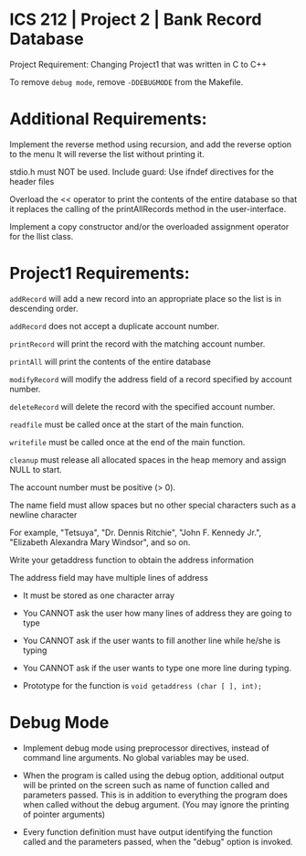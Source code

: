# ICS 212 | Project 2 | Bank Record Database

Project Requirement: Changing Project1 that was written in C to C++

To remove ``debug mode``, remove ``-DDEBUGMODE`` from the Makefile.

# Additional Requirements:

Implement the reverse method using recursion, and add the reverse option to the menu It will reverse the list without printing it. 

stdio.h must NOT be used. Include guard: Use ifndef directives for the header files

Overload the << operator to print the contents of the entire database so that it replaces the calling of the printAllRecords method in the user-interface. 

Implement a copy constructor and/or the overloaded assignment operator for the llist class.

# Project1 Requirements:

`addRecord` will add a new record into an appropriate place so the list is in descending order.

`addRecord` does not accept a duplicate account number.

`printRecord` will print the record with the matching account number.

`printAll` will print the contents of the entire database

`modifyRecord` will modify the address field of a record specified by account number.

`deleteRecord` will delete the record with the specified account number.

`readfile` must be called once at the start of the main function.

`writefile` must be called once at the end of the main function.

`cleanup` must release all allocated spaces in the heap memory and assign NULL to start.

The account number must be positive (> 0).

The name field must allow spaces but no other special characters such as a newline character

For example, "Tetsuya", "Dr. Dennis Ritchie", "John F. Kennedy Jr.", "Elizabeth Alexandra Mary Windsor", and so on.

Write your getaddress function to obtain the address information

The address field may have multiple lines of address

* It must be stored as one character array

* You CANNOT ask the user how many lines of address they are going to type

* You CANNOT ask if the user wants to fill another line while he/she is typing

* You CANNOT ask if the user wants to type one more line during typing.

* Prototype for the function is ``void getaddress (char [ ], int);``

# Debug Mode

* Implement debug mode using preprocessor directives, instead of command line arguments. No global variables may be used.

* When the program is called using the debug option, additional output will be printed on the screen such as name of function called and parameters passed. This is in addition to everything the program does when called without the debug argument. (You may ignore the printing of pointer arguments)

* Every function definition must have output identifying the function called and the parameters passed, when the "debug" option is invoked.
